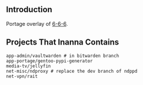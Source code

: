 ## Introduction
Portage overlay of [6-6-6](https://github.com/6-6-6).

## Projects That Inanna Contains
```
app-admin/vaultwarden # in bitwarden branch
app-portage/gentoo-pypi-generator
media-tv/jellyfin
net-misc/ndproxy # replace the dev branch of ndppd
net-vpn/rait
```

